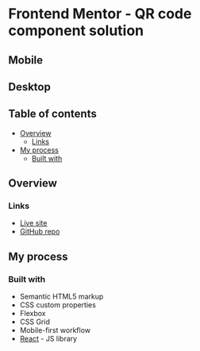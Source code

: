 # Frontend Mentor - QR code component solution<!-- omit in toc -->

## Mobile<!-- omit in toc -->

## Desktop<!-- omit in toc -->

## Table of contents<!-- omit in toc -->

- [Overview](#overview)
  - [Links](#links)
- [My process](#my-process)
  - [Built with](#built-with)

## Overview

### Links

- [Live site](https://classy-druid-be5091.netlify.app/)
- [GitHub repo](https://github.com/jdwilkin4/frontend-mentor-monorepo-challenges/tree/main/qr-code-component-main)

## My process

### Built with

- Semantic HTML5 markup
- CSS custom properties
- Flexbox
- CSS Grid
- Mobile-first workflow
- [React](https://reactjs.org/) - JS library
